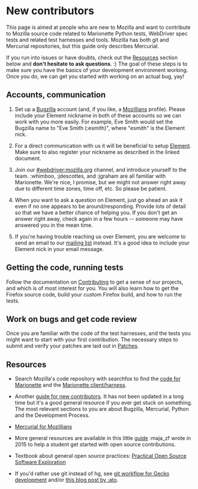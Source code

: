 New contributors
================

This page is aimed at people who are new to Mozilla and want to contribute
to Mozilla source code related to Marionette Python tests, WebDriver
spec tests and related test harnesses and tools. Mozilla has both
git and Mercurial repositories, but this guide only describes Mercurial.

If you run into issues or have doubts, check out the [Resources](#resources)
section below and **don't hesitate to ask questions**. :) The goal of these
steps is to make sure you have the basics of your development environment
working. Once you do, we can get you started with working on an
actual bug, yay!


Accounts, communication
-----------------------

  1. Set up a [Bugzilla] account (and, if you like, a [Mozillians] profile).
     Please include your Element nickname in both of these accounts so we can work
     with you more easily. For example, Eve Smith would set the Bugzilla name
     to "Eve Smith (:esmith)", where "esmith" is the Element nick.

  2. For a direct communication with us it will be beneficial to setup [Element].
     Make sure to also register your nickname as described in the linked document.

  3. Join our [#webdriver:mozilla.org] channel, and introduce yourself to the
     team. :whimboo, :jdescottes, and :jgraham  are all familiar with Marionette.
     We're nice, I promise, but we might not answer right away due to different
     time zones, time off, etc. So please be patient.

  4. When you want to ask a question on Element, just go ahead an ask it even if
     no one appears to be around/responding.
     Provide lots of detail so that we have a better chance of helping you.
     If you don't get an answer right away, check again in a few hours --
     someone may have answered you in the mean time.

  5. If you're having trouble reaching us over Element, you are welcome to send an
     email to our [mailing list](index.rst#communication) instead. It's a good
     idea to include your Element nick in your email message.

[Element]: https://chat.mozilla.org
[#webdriver:mozilla.org]: https://chat.mozilla.org/#/room/#webdriver:mozilla.org
[Bugzilla]: https://bugzilla.mozilla.org/
[Mozillians]: https://mozillians.org/
[logbot]: https://mozilla.logbot.info/ateam/

Getting the code, running tests
-------------------------------

Follow the documentation on [Contributing](Contributing.md) to get a sense of
our projects, and which is of most interest for you. You will also learn how to
get the Firefox source code, build your custom Firefox build, and how to run the
tests.


Work on bugs and get code review
--------------------------------

Once you are familiar with the code of the test harnesses, and the tests you might
want to start with your first contribution. The necessary steps to submit and verify
your patches are laid out in [Patches](Patches.md).


Resources
---------

  * Search Mozilla's code repository with searchfox to find the [code for
    Marionette] and the [Marionette client/harness].

  * Another [guide for new contributors].  It has not been updated in a long
    time but it's a good general resource if you ever get stuck on something.
    The most relevant sections to you are about Bugzilla, Mercurial, Python and the
    Development Process.

  * [Mercurial for Mozillians]

  * More general resources are available in this little [guide] :maja_zf wrote
    in 2015 to help a student get started with open source contributions.

  * Textbook about general open source practices: [Practical Open Source Software Exploration]

  * If you'd rather use git instead of hg, see [git workflow for
    Gecko development] and/or [this blog post by :ato].

[code for Marionette]: https://searchfox.org/mozilla-central/source/remote/marionette/
[Marionette client/harness]: https://searchfox.org/mozilla-central/source/testing/marionette/
[guide for new contributors]: https://ateam-bootcamp.readthedocs.org/en/latest/guide/index.html#new-contributor-guide
[Mercurial for Mozillians]: https://mozilla-version-control-tools.readthedocs.org/en/latest/hgmozilla/index.html
[guide]: https://gist.github.com/mjzffr/d2adef328a416081f543
[Practical Open Source Software Exploration]: https://quaid.fedorapeople.org/TOS/Practical_Open_Source_Software_Exploration/html/index.html
[git workflow for Gecko development]: https://github.com/glandium/git-cinnabar/wiki/Mozilla:-A-git-workflow-for-Gecko-development
[this blog post by :ato]: https://sny.no/2016/03/geckogit
